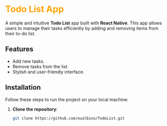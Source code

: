 # <span style="color: orange;">Todo List App</span>

A simple and intuitive **Todo List** app built with **React Native**. This app allows users to manage their tasks efficiently by adding and removing items from their to-do list.

## Features

- Add new tasks.
- Remove tasks from the list.
- Stylish and user-friendly interface.

## Installation

Follow these steps to run the project on your local machine:

1. **Clone the repository**:
   ```bash
   git clone https://github.com/eualbino/TodoList.git